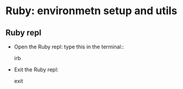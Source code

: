 Ruby: environmetn setup and utils
=================================

Ruby repl
---------
*   Open the Ruby repl: type this in the terminal::

    irb

*   Exit the Ruby repl:

    exit

